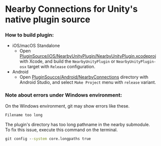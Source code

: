 # Nearby Connections for Unity's native plugin source

### How to build plugin:
- iOS/macOS Standalone
    - Open [PluginSource/iOS/NearbyUnityPlugin/NearbyUnityPlugin.xcodeproj](https://github.com/kshoji/Nearby-Connections-for-Unity/tree/plugin-source/PluginSource/iOS/NearbyUnityPlugin/NearbyUnityPlugin.xcodeproj) with Xcode, and build the `NearbyUnityPlugin` or `NearbyUnityPlugin-osx` target with `Release` configuration.
- Android
    - Open [PluginSoucce/Android/NearbyConnections](https://github.com/kshoji/Nearby-Connections-for-Unity/tree/plugin-source/PluginSource/Android/NearbyConnections) directory with Android Studio, and select `Make Project` menu with `release` variant.

### Note about errors under Windows environment:
On the Windows environment, git may show errors like these.
```bat
Filename too long
```
The plugin's directory has too long pathname in the nearby submodule.  
To fix this issue, execute this command on the terminal.
```bat
git config --system core.longpaths true
```
